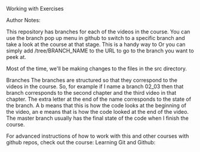 Working with Exercises

Author Notes:

This repository has branches for each of the videos in the course. You can use the branch pop up menu in github to switch to a specific branch and take a look at the course at that stage. This is a handy way to Or you can simply add /tree/BRANCH_NAME to the URL to go to the branch you want to peek at.

Most of the time, we'll be making changes to the files in the src directory.

Branches
The branches are structured so that they correspond to the videos in the course. So, for example if I name a branch 02_03 then that branch corresponds to the second chapter and the third video in that chapter. The extra letter at the end of the name corresponds to the state of the branch. A b means that this is how the code looks at the beginning of the video, an e means that is how the code looked at the end of the video. The master branch usually has the final state of the code when I finish the course.

For advanced instructions of how to work with this and other courses with github repos, check out the course: Learning Git and Github:
